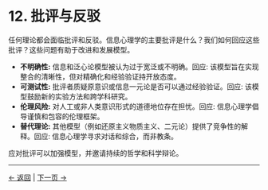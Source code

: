 # 12. 批评与反驳

任何理论都会面临批评和反驳。信息心理学的主要批评是什么？我们如何回应这些批评？这些问题有助于改进和发展模型。

- **不明确性:** 信息和泛心论模型被认为过于宽泛或不明确。回应: 该模型旨在实现整合的清晰性，但对精确化和经验验证持开放态度。
- **可测试性:** 批评者质疑原意识或信息一元论是否可以通过经验验证。回应: 该模型鼓励新的实验方法和跨学科研究。
- **伦理风险:** 对人工或非人类意识形式的道德地位存在担忧。回应: 信息心理学倡导谨慎和包容的伦理框架。
- **替代理论:** 其他模型（例如还原主义物质主义、二元论）提供了竞争性的解释。回应: 信息心理学寻求对话和综合，而非教条。

应对批评可以加强模型，并邀请持续的哲学和科学辩论。

---
<div class="navigation-links">
<a href="../11_案例分析/" class="nav-link prev-link">← 返回</a> | <a href="../13_方法论与认识论/" class="nav-link next-link">下一页 →</a>
</div>
